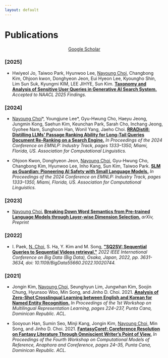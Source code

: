 ```yaml
---
layout: default
---
```


# Publications
<div style="text-align: center"> <a href="https://scholar.google.com/citations?user=0JoEIaEAAAAJ&hl=en" target="_blank">Google Scholar</a> </div>

### [2025]
- Hwiyeol Jo, Taiwoo Park, Hyunwoo Lee, <U>Nayoung Choi</U>, Changbong Kim, Ohjoon kwon, Donghyeon Jeon, Eui Hyeon Lee, Kyoungho Shin, Lim Sun Suk, Kyungmi KIM, LEE JIHYE, Sun Kim. **[Taxonomy and Analysis of Sensitive User Queries in Generative AI Search System.](https://arxiv.org/pdf/2404.08672.pdf)** *Accepted to NAACL 2025 Findings.*

### [2024]
- <U>Nayoung Choi</U>\*, Youngjune Lee\*, Gyu-Hwung Cho, Haeyu Jeong, Jungmin Kong, Saehun Kim, Keunchan Park, Sarah Cho, Inchang Jeong, Gyohee Nam, Sunghoon Han, Wonil Yang, Jaeho Choi. **[RRADistill: Distilling LLMs’ Passage Ranking Ability for Long-Tail Queries Document Re-Ranking on a Search Engine.](https://aclanthology.org/2024.emnlp-industry.46.pdf)** *In Proceedings of the 2024 Conference on EMNLP: Industry Track, pages 1333–1350, Miami, Florida, US. Association for Computational Linguistics.*

- Ohjoon Kwon, Donghyeon Jeon, <U>Nayoung Choi</U>, Gyu-Hwung Cho, Changbong Kim, Hyunwoo Lee, Inho Kang, Sun Kim, Taiwoo Park. **[SLM as Guardian: Pioneering AI Safety with Small Language Models.](https://aclanthology.org/2024.emnlp-industry.99.pdf)** *In Proceedings of the 2024 Conference on EMNLP: Industry Track, pages 1333–1350, Miami, Florida, US. Association for Computational Linguistics.*

### [2023]
- <U>Nayoung Choi.</U> **[Breaking Down Word Semantics from Pre-trained Language Models through Layer-wise Dimension Selection.](https://arxiv.org/pdf/2310.05115.pdf)** *arXiv, Preprint*

### [2022]
- I. Paek, <U>N. Choi,</U> S. Ha, Y. Kim and M. Song, **["SQ2SV: Sequential Queries to Sequential Videos retrieval,"](https://ieeexplore.ieee.org/document/10020744)** *2022 IEEE International Conference on Big Data (Big Data), Osaka, Japan, 2022, pp. 3631-3634, doi: 10.1109/BigData55660.2022.10020744.*

### [2021]
- Jongin Kim, <U>Nayoung Choi,</U> Seunghyun Lim, Jungwhan Kim, Soojin Chung, Hyunsoo Woo, Min Song, and Jinho D. Choi. 2021. **[Analysis of Zero-Shot Crosslingual Learning between English and Korean for Named Entity Recognition.](https://aclanthology.org/2021.mrl-1.19.pdf)** *In Proceedings of the 1st Workshop on Multilingual Representation Learning, pages 224–237, Punta Cana, Dominican Republic. ACL.*

- Sooyoun Han, Sumin Seo, Minji Kang, Jongin Kim, <U>Nayoung Choi,</U> Min Song, and Jinho D. Choi. 2021. **[FantasyCoref: Coreference Resolution on Fantasy Literature Through Omniscient Writer’s Point of View.](https://aclanthology.org/2021.crac-1.3.pdf)** *In Proceedings of the Fourth Workshop on Computational Models of Reference, Anaphora and Coreference, pages 24–35, Punta Cana, Dominican Republic. ACL.*
